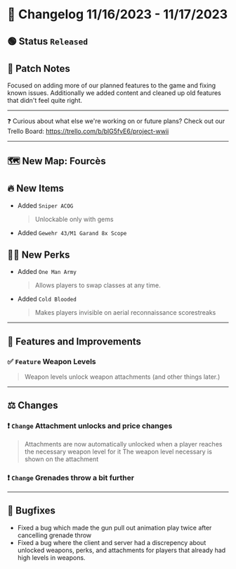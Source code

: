 # :bookmark_tabs:  Changelog 11/16/2023 - 11/17/2023

<!-- ## :red_circle: Status `Unreleased` -->
## :green_circle: Status `Released`

## :speech_balloon: Patch Notes
Focused on adding more of our planned features to the game and fixing known issues. Additionally we added content and cleaned up old features that didn't feel quite right.

________
:question: Curious about what else we're working on or future plans? Check out our Trello Board: https://trello.com/b/blG5fvE6/project-wwii
________

## :world_map: New Map: Fourcès

## :fire: New Items
- Added `Sniper ACOG`
  > Unlockable only with gems
- Added `Gewehr 43/M1 Garand 8x Scope`

## :running_man: New Perks
- Added `One Man Army`
  > Allows players to swap classes at any time.
- Added `Cold Blooded`
  > Makes players invisible on aerial reconnaissance scorestreaks

________

## :loudspeaker: Features and Improvements

### :white_check_mark: `Feature` Weapon Levels
> Weapon levels unlock weapon attachments (and other things later.)

________

## :balance_scale: Changes

### :exclamation: `Change` Attachment unlocks and price changes
> Attachments are now automatically unlocked when a player reaches the necessary weapon level for it
> The weapon level necessary is shown on the attachment

### :exclamation: `Change` Grenades throw a bit further
________

## :bug: Bugfixes
- Fixed a bug which made the gun pull out animation play twice after cancelling grenade throw
- Fixed a bug where the client and server had a discrepency about unlocked weapons, perks, and attachments for players that already had high levels in weapons.
